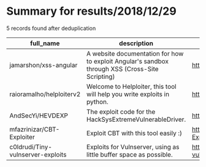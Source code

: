 
# Summary for results/2018/12/29
    
5 records found after deduplication

| full_name | description | html_url | matched_list | matched_count | pushed_at | size | stargazers_count | language | forks_count | vul_ids |
|-----------------------------------|-------------------------------------------------------------------------------------------------|------------------------------------------------------|----------------|-----------------|---------------------------|--------|--------------------|------------|---------------|-----------|
| jamarshon/xss-angular | A website documentation for how to exploit Angular's sandbox through XSS (Cross-Site Scripting) | https://github.com/jamarshon/xss-angular | ['exploit'] | 1 | 2018-12-29 07:47:59+00:00 | 50 | 2 | HTML | 0 | [] |
| raioramalho/helploiterv2 | Welcome to Helploiter, this tool will help you write exploits in python. | https://github.com/raioramalho/helploiterv2 | ['exploit'] | 1 | 2018-12-29 17:31:51+00:00 | 79 | 0 | Python | 0 | [] |
| AndSecYi/HEVDEXP | The exploit code for the HackSysExtremeVulnerableDriver. | https://github.com/AndSecYi/HEVDEXP | ['exploit'] | 1 | 2018-12-29 14:19:37+00:00 | 9 | 3 | C | 0 | [] |
| mfazrinizar/CBT-Exploiter | Exploit CBT with this tool easily :) | https://github.com/mfazrinizar/CBT-Exploiter | ['exploit'] | 1 | 2018-12-29 10:34:46+00:00 | 3 | 9 | Python | 1 | [] |
| c0ldrudi/Tiny-vulnserver-exploits | Exploits for Vulnserver, using as little buffer space as possible. | https://github.com/c0ldrudi/Tiny-vulnserver-exploits | ['exploit'] | 1 | 2018-12-29 22:43:22+00:00 | 5 | 0 | Python | 0 | [] |
